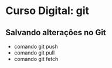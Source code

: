 # Curso Digital: git

## Salvando alterações no Git

- comando git push
- comando git pull
- comando git fetch
  
  
